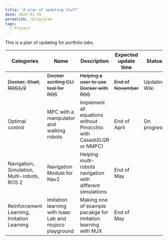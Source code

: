 ```yaml
---
title: 'A plan of updating stuff'
date: 2025-01-19
permalink: /blog/plan
tags:
  - Project
---
```


This is a plan of updating for portfolio tabs.

| Categories | Name | Description | Expected update time | Status | ETC |
|---|---|---|---|---|---|
| ~~Docker, Shell, ROS1/2~~ | ~~Docker scriting CLI tool for ROS~~ | ~~Helping a user to use Docker with ROS~~ | ~~End of November~~ | Updating Wiki | [Post](https://mars-hss.github.io/blog/ros_container) |
| Optimal control | MPC with a manipulator and walking robots | Implement all equations without Pinocchio with Casadi(ILQR or NMPC) | End of April | On progress  |  |
| Navigation, Simulation, Multi-robots, ROS 2 | Navigation Module for Nav2 | Helping multi-robots navigation with different simulations | End of May |  | UxV and Legged |
| Reinforcement Learning, Imitation Learning | Imitation learning with Isaac Lab and mujoco playground | Making one of example pacakge for imitation learning with MJX | End of May |  | Isaac-lab(mimic) |